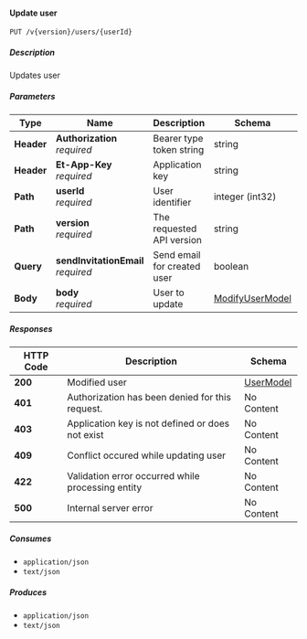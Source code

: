 
<a name="internalusers_modifyuser"></a>
#### Update user
```
PUT /v{version}/users/{userId}
```


##### Description
Updates user


##### Parameters

|Type|Name|Description|Schema|Default|
|---|---|---|---|---|
|**Header**|**Authorization**  <br>*required*|Bearer type token string|string||
|**Header**|**Et-App-Key**  <br>*required*|Application key|string||
|**Path**|**userId**  <br>*required*|User identifier|integer (int32)||
|**Path**|**version**  <br>*required*|The requested API version|string|`"1.0"`|
|**Query**|**sendInvitationEmail**  <br>*required*|Send email for created user|boolean||
|**Body**|**body**  <br>*required*|User to update|[ModifyUserModel](#modifyusermodel)||


##### Responses

|HTTP Code|Description|Schema|
|---|---|---|
|**200**|Modified user|[UserModel](#usermodel)|
|**401**|Authorization has been denied for this request.|No Content|
|**403**|Application key is not defined or does not exist|No Content|
|**409**|Conflict occured while updating user|No Content|
|**422**|Validation error occurred while processing entity|No Content|
|**500**|Internal server error|No Content|


##### Consumes

* `application/json`
* `text/json`


##### Produces

* `application/json`
* `text/json`



